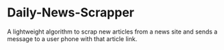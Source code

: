 # Daily-News-Scrapper
A lightweight algorithm to scrap new articles from a news site and sends a message to a user phone with that article link.
